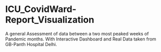# ICU_CovidWard-Report_Visualization
A general Assessment of data between a two most peaked weeks of Pandemic months. With Interactive Dashboard and Real Data taken from GB-Panth Hospital Delhi. 

